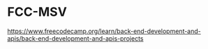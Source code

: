 
# FCC-MSV

https://www.freecodecamp.org/learn/back-end-development-and-apis/back-end-development-and-apis-projects

